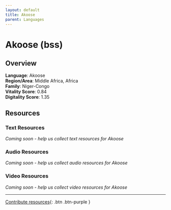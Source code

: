 ```yaml
---
layout: default
title: Akoose
parent: Languages
---
```


# Akoose (bss)

## Overview

**Language**: Akoose  
**Region/Area**: Middle Africa, Africa  
**Family**: Niger-Congo  
**Vitality Score**: 0.84  
**Digitality Score**: 1.35  

## Resources

### Text Resources
*Coming soon - help us collect text resources for Akoose*

### Audio Resources
*Coming soon - help us collect audio resources for Akoose*

### Video Resources
*Coming soon - help us collect video resources for Akoose*

---

[Contribute resources](https://fairtrain.github.io/){: .btn .btn-purple }
